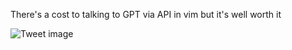 There's a cost to talking to GPT via API in vim but it's well worth it


![Tweet image](/asset/crosspoast/F563CrnbUAAF_Be.png)

